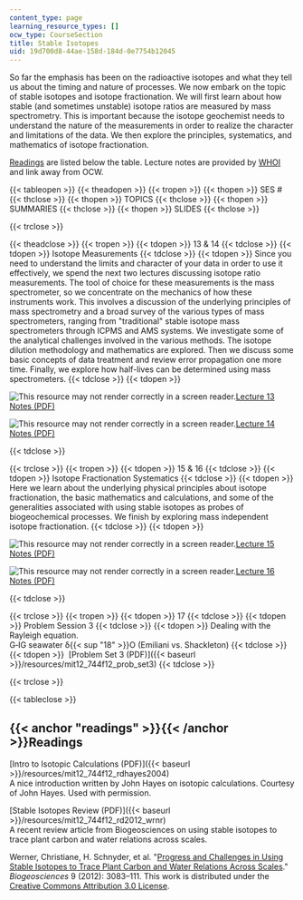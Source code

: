 ```yaml
---
content_type: page
learning_resource_types: []
ocw_type: CourseSection
title: Stable Isotopes
uid: 19d700d8-44ae-158d-184d-0e7754b12045
---
```


So far the emphasis has been on the radioactive isotopes and what they tell us about the timing and nature of processes. We now embark on the topic of stable isotopes and isotope fractionation. We will first learn about how stable (and sometimes unstable) isotope ratios are measured by mass spectrometry. This is important because the isotope geochemist needs to understand the nature of the measurements in order to realize the character and limitations of the data. We then explore the principles, systematics, and mathematics of isotope fractionation.

[Readings](#readings) are listed below the table. Lecture notes are provided by [WHOI](http://www.whoi.edu/) and link away from OCW.

{{< tableopen >}}
{{< theadopen >}}
{{< tropen >}}
{{< thopen >}}
SES #
{{< thclose >}}
{{< thopen >}}
TOPICS
{{< thclose >}}
{{< thopen >}}
SUMMARIES
{{< thclose >}}
{{< thopen >}}
SLIDES
{{< thclose >}}

{{< trclose >}}

{{< theadclose >}}
{{< tropen >}}
{{< tdopen >}}
13 & 14
{{< tdclose >}}
{{< tdopen >}}
Isotope Measurements
{{< tdclose >}}
{{< tdopen >}}
Since you need to understand the limits and character of your data in order to use it effectively, we spend the next two lectures discussing isotope ratio measurements. The tool of choice for these measurements is the mass spectrometer, so we concentrate on the mechanics of how these instruments work. This involves a discussion of the underlying principles of mass spectrometry and a broad survey of the various types of mass spectrometers, ranging from "traditional" stable isotope mass spectrometers through ICPMS and AMS systems. We investigate some of the analytical challenges involved in the various methods. The isotope dilution methodology and mathematics are explored. Then we discuss some basic concepts of data treatment and review error propagation one more time. Finally, we explore how half-lives can be determined using mass spectrometers.
{{< tdclose >}}
{{< tdopen >}}


![This resource may not render correctly in a screen reader.](/images/inacessible.gif)[Lecture 13 Notes (PDF)](http://www.whoi.edu/fileserver.do?id=135444&pt=2&p=146969)

![This resource may not render correctly in a screen reader.](/images/inacessible.gif)[Lecture 14 Notes (PDF)](http://www.whoi.edu/fileserver.do?id=135884&pt=2&p=146969)


{{< tdclose >}}

{{< trclose >}}
{{< tropen >}}
{{< tdopen >}}
15 & 16
{{< tdclose >}}
{{< tdopen >}}
Isotope Fractionation Systematics
{{< tdclose >}}
{{< tdopen >}}
Here we learn about the underlying physical principles about isotope fractionation, the basic mathematics and calculations, and some of the generalities associated with using stable isotopes as probes of biogeochemical processes. We finish by exploring mass independent isotope fractionation.
{{< tdclose >}}
{{< tdopen >}}


![This resource may not render correctly in a screen reader.](/images/inacessible.gif)[Lecture 15 Notes (PDF)](http://www.whoi.edu/fileserver.do?id=136144&pt=2&p=146969)

![This resource may not render correctly in a screen reader.](/images/inacessible.gif)[Lecture 16 Notes (PDF)](http://www.whoi.edu/fileserver.do?id=137304&pt=2&p=146969)


{{< tdclose >}}

{{< trclose >}}
{{< tropen >}}
{{< tdopen >}}
17
{{< tdclose >}}
{{< tdopen >}}
Problem Session 3
{{< tdclose >}}
{{< tdopen >}}
Dealing with the Rayleigh equation.  
G‐IG seawater δ{{< sup "18" >}}O (Emiliani vs. Shackleton)
{{< tdclose >}}
{{< tdopen >}}
 [Problem Set 3 (PDF)]({{< baseurl >}}/resources/mit12_744f12_prob_set3)
{{< tdclose >}}

{{< trclose >}}

{{< tableclose >}}

{{< anchor "readings" >}}{{< /anchor >}}Readings
------------------------------------------------

[Intro to Isotopic Calculations (PDF)]({{< baseurl >}}/resources/mit12_744f12_rdhayes2004)  
A nice introduction written by John Hayes on isotopic calculations. Courtesy of John Hayes. Used with permission.

[Stable Isotopes Review (PDF)]({{< baseurl >}}/resources/mit12_744f12_rd2012_wrnr)  
A recent review article from Biogeosciences on using stable isotopes to trace plant carbon and water relations across scales.

Werner, Christiane, H. Schnyder, et al. "[Progress and Challenges in Using Stable Isotopes to Trace Plant Carbon and Water Relations Across Scales](http://dx.doi.org/10.5194/bg-9-3083-2012)." _Biogeosciences_ 9 (2012): 3083–111. This work is distributed under the [Creative Commons Attribution 3.0 License](http://creativecommons.org/licenses/by/3.0/us/).